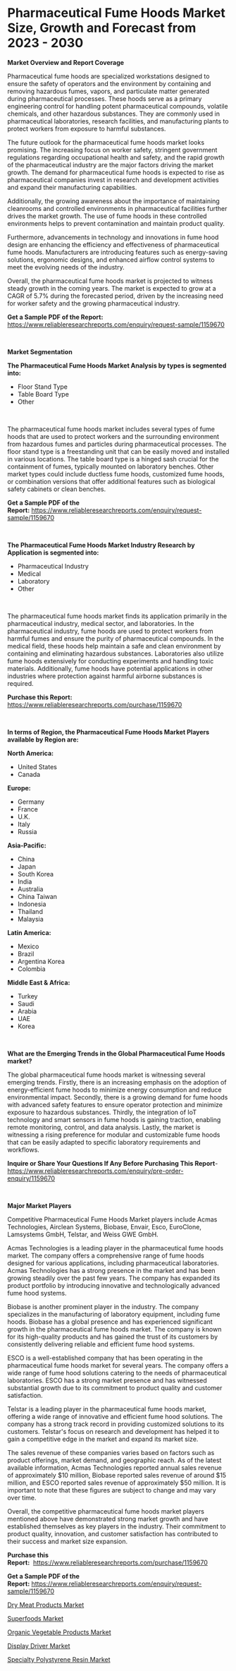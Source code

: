 <p><h1>Pharmaceutical Fume Hoods Market Size, Growth and Forecast from 2023 - 2030</h1></p><p><strong>Market Overview and Report Coverage</strong></p>
<p><p>Pharmaceutical fume hoods are specialized workstations designed to ensure the safety of operators and the environment by containing and removing hazardous fumes, vapors, and particulate matter generated during pharmaceutical processes. These hoods serve as a primary engineering control for handling potent pharmaceutical compounds, volatile chemicals, and other hazardous substances. They are commonly used in pharmaceutical laboratories, research facilities, and manufacturing plants to protect workers from exposure to harmful substances.</p><p>The future outlook for the pharmaceutical fume hoods market looks promising. The increasing focus on worker safety, stringent government regulations regarding occupational health and safety, and the rapid growth of the pharmaceutical industry are the major factors driving the market growth. The demand for pharmaceutical fume hoods is expected to rise as pharmaceutical companies invest in research and development activities and expand their manufacturing capabilities.</p><p>Additionally, the growing awareness about the importance of maintaining cleanrooms and controlled environments in pharmaceutical facilities further drives the market growth. The use of fume hoods in these controlled environments helps to prevent contamination and maintain product quality.</p><p>Furthermore, advancements in technology and innovations in fume hood design are enhancing the efficiency and effectiveness of pharmaceutical fume hoods. Manufacturers are introducing features such as energy-saving solutions, ergonomic designs, and enhanced airflow control systems to meet the evolving needs of the industry.</p><p>Overall, the pharmaceutical fume hoods market is projected to witness steady growth in the coming years. The market is expected to grow at a CAGR of 5.7% during the forecasted period, driven by the increasing need for worker safety and the growing pharmaceutical industry.</p></p>
<p><strong>Get a Sample PDF of the Report:</strong> <a href="https://www.reliableresearchreports.com/enquiry/request-sample/1159670">https://www.reliableresearchreports.com/enquiry/request-sample/1159670</a></p>
<p>&nbsp;</p>
<p><strong>Market Segmentation</strong></p>
<p><strong>The Pharmaceutical Fume Hoods Market Analysis by types is segmented into:</strong></p>
<p><ul><li>Floor Stand Type</li><li>Table Board Type</li><li>Other</li></ul></p>
<p>&nbsp;</p>
<p><p>The pharmaceutical fume hoods market includes several types of fume hoods that are used to protect workers and the surrounding environment from hazardous fumes and particles during pharmaceutical processes. The floor stand type is a freestanding unit that can be easily moved and installed in various locations. The table board type is a hinged sash crucial for the containment of fumes, typically mounted on laboratory benches. Other market types could include ductless fume hoods, customized fume hoods, or combination versions that offer additional features such as biological safety cabinets or clean benches.</p></p>
<p><strong>Get a Sample PDF of the Report:</strong>&nbsp;<a href="https://www.reliableresearchreports.com/enquiry/request-sample/1159670">https://www.reliableresearchreports.com/enquiry/request-sample/1159670</a></p>
<p>&nbsp;</p>
<p><strong>The Pharmaceutical Fume Hoods Market Industry Research by Application is segmented into:</strong></p>
<p><ul><li>Pharmaceutical Industry</li><li>Medical</li><li>Laboratory</li><li>Other</li></ul></p>
<p>&nbsp;</p>
<p><p>The pharmaceutical fume hoods market finds its application primarily in the pharmaceutical industry, medical sector, and laboratories. In the pharmaceutical industry, fume hoods are used to protect workers from harmful fumes and ensure the purity of pharmaceutical compounds. In the medical field, these hoods help maintain a safe and clean environment by containing and eliminating hazardous substances. Laboratories also utilize fume hoods extensively for conducting experiments and handling toxic materials. Additionally, fume hoods have potential applications in other industries where protection against harmful airborne substances is required.</p></p>
<p><strong>Purchase this Report:</strong>&nbsp; <a href="https://www.reliableresearchreports.com/purchase/1159670">https://www.reliableresearchreports.com/purchase/1159670</a></p>
<p>&nbsp;</p>
<p><strong>In terms of Region, the Pharmaceutical Fume Hoods Market Players available by Region are:</strong></p>
<p>
    <p> <strong> North America: </strong>
        <ul>
            <li>United States</li>
            <li>Canada</li>
        </ul>
        </p> 
    <p> <strong> Europe: </strong>
        <ul>
            <li>Germany</li>
            <li>France</li>
            <li>U.K.</li>
            <li>Italy</li>
            <li>Russia</li>
        </ul>
        </p> 
    <p> <strong> Asia-Pacific: </strong>
        <ul>
            <li>China</li>
            <li>Japan</li>
            <li>South Korea</li>
            <li>India</li>
            <li>Australia</li>
            <li>China Taiwan</li>
            <li>Indonesia</li>
            <li>Thailand</li>
            <li>Malaysia</li>
        </ul>
        </p> 
    <p> <strong> Latin America: </strong>
        <ul>
            <li>Mexico</li>
            <li>Brazil</li>
            <li>Argentina Korea</li>
            <li>Colombia</li>
        </ul>
        </p> 
    <p> <strong> Middle East & Africa: </strong>
        <ul>
            <li>Turkey</li>
            <li>Saudi</li>
            <li>Arabia</li>
            <li>UAE</li>
            <li>Korea</li>
        </ul>
    </p>
    </p>
<p>&nbsp;</p>
<p><strong>What are the Emerging Trends in the Global Pharmaceutical Fume Hoods market?</strong></p>
<p><p>The global pharmaceutical fume hoods market is witnessing several emerging trends. Firstly, there is an increasing emphasis on the adoption of energy-efficient fume hoods to minimize energy consumption and reduce environmental impact. Secondly, there is a growing demand for fume hoods with advanced safety features to ensure operator protection and minimize exposure to hazardous substances. Thirdly, the integration of IoT technology and smart sensors in fume hoods is gaining traction, enabling remote monitoring, control, and data analysis. Lastly, the market is witnessing a rising preference for modular and customizable fume hoods that can be easily adapted to specific laboratory requirements and workflows.</p></p>
<p><strong>Inquire or Share Your Questions If Any Before Purchasing This Report</strong>- <a href="https://www.reliableresearchreports.com/enquiry/pre-order-enquiry/1159670">https://www.reliableresearchreports.com/enquiry/pre-order-enquiry/1159670</a></p>
<p>&nbsp;</p>
<p><strong>Major Market Players</strong></p>
<p><p>Competitive Pharmaceutical Fume Hoods Market players include Acmas Technologies, Airclean Systems, Biobase, Envair, Esco, EuroClone, Lamsystems GmbH, Telstar, and Weiss GWE GmbH. </p><p>Acmas Technologies is a leading player in the pharmaceutical fume hoods market. The company offers a comprehensive range of fume hoods designed for various applications, including pharmaceutical laboratories. Acmas Technologies has a strong presence in the market and has been growing steadily over the past few years. The company has expanded its product portfolio by introducing innovative and technologically advanced fume hood systems. </p><p>Biobase is another prominent player in the industry. The company specializes in the manufacturing of laboratory equipment, including fume hoods. Biobase has a global presence and has experienced significant growth in the pharmaceutical fume hoods market. The company is known for its high-quality products and has gained the trust of its customers by consistently delivering reliable and efficient fume hood systems. </p><p>ESCO is a well-established company that has been operating in the pharmaceutical fume hoods market for several years. The company offers a wide range of fume hood solutions catering to the needs of pharmaceutical laboratories. ESCO has a strong market presence and has witnessed substantial growth due to its commitment to product quality and customer satisfaction. </p><p>Telstar is a leading player in the pharmaceutical fume hoods market, offering a wide range of innovative and efficient fume hood solutions. The company has a strong track record in providing customized solutions to its customers. Telstar's focus on research and development has helped it to gain a competitive edge in the market and expand its market size. </p><p>The sales revenue of these companies varies based on factors such as product offerings, market demand, and geographic reach. As of the latest available information, Acmas Technologies reported annual sales revenue of approximately $10 million, Biobase reported sales revenue of around $15 million, and ESCO reported sales revenue of approximately $50 million. It is important to note that these figures are subject to change and may vary over time.</p><p>Overall, the competitive pharmaceutical fume hoods market players mentioned above have demonstrated strong market growth and have established themselves as key players in the industry. Their commitment to product quality, innovation, and customer satisfaction has contributed to their success and market size expansion.</p></p>
<p><strong>Purchase this Report:</strong>&nbsp;&nbsp;<a href="https://www.reliableresearchreports.com/purchase/1159670">https://www.reliableresearchreports.com/purchase/1159670</a></p>
<p></p>
<p><strong>Get a Sample PDF of the Report:</strong>&nbsp;<a href="https://www.reliableresearchreports.com/enquiry/request-sample/1159670">https://www.reliableresearchreports.com/enquiry/request-sample/1159670</a></p>
<p><p><a href="https://www.linkedin.com/pulse/dry-meat-products-market-research-report-unlocks-analysis-nqyde/">Dry Meat Products Market</a></p><p><a href="https://www.linkedin.com/pulse/superfoods-market-research-report-unlocks-analysis-financial-p33jf/">Superfoods Market</a></p><p><a href="https://www.linkedin.com/pulse/organic-vegetable-products-market-insights-players-forecast-jgwme/">Organic Vegetable Products Market</a></p><p><a href="https://medium.com/@ravenrussel2023/display-driver-market-size-growth-forecast-2023-2030-3ba42be497bf">Display Driver Market</a></p><p><a href="https://medium.com/@joanacasper19/specialty-polystyrene-resin-market-size-growth-forecast-2023-2030-100f83d8436e">Specialty Polystyrene Resin Market</a></p></p>